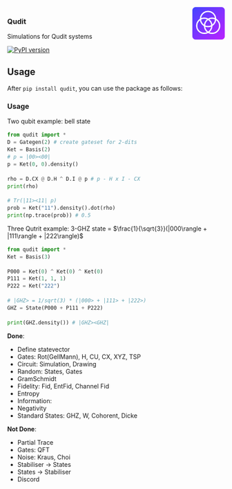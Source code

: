 <img src="./docs/icon.svg" width="75" height="75" align="right">

### Qudit
Simulations for Qudit systems

[![PyPI version](https://badge.fury.io/py/qudit.svg)](https://pypi.org/project/qudit/)

## Usage
After `pip install qudit`, you can use the package as follows:


### Usage
Two qubit example: bell state

```python
from qudit import *
D = Gategen(2) # create gateset for 2-dits
Ket = Basis(2)
# p = |00><00|
p = Ket(0, 0).density()

rho = D.CX @ D.H ^ D.I @ p # p - H x I - CX
print(rho)

# Tr(|11><11| p)
prob = Ket("11").density().dot(rho)
print(np.trace(prob)) # 0.5
```

Three Qutrit example: 3-GHZ state = $\frac{1}{\sqrt{3}}(|000\rangle + |111\rangle + |222\rangle)$
```python
from qudit import *
Ket = Basis(3)

P000 = Ket(0) ^ Ket(0) ^ Ket(0)
P111 = Ket(1, 1, 1)
P222 = Ket("222")

# |GHZ> = 1/sqrt(3) * (|000> + |111> + |222>)
GHZ = State(P000 + P111 + P222)

print(GHZ.density()) # |GHZ><GHZ|
```

**Done**:
- Define statevector
- Gates: Rot(GellMann), H, CU, CX, XYZ, TSP
- Circuit: Simulation, Drawing
- Random: States, Gates
- GramSchmidt
- Fidelity: Fid, EntFid, Channel Fid
- Entropy
- Information:
- Negativity
- Standard States: GHZ, W, Cohorent, Dicke

**Not Done**:
- Partial Trace
- Gates: QFT
- Noise: Kraus, Choi
- Stabiliser → States
- States → Stabiliser
- Discord
